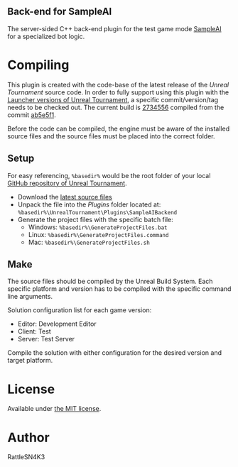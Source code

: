 Back-end for SampleAI
---
The server-sided C++ back-end plugin for the test game mode [SampleAI](https://github.com/RattleSN4K3/UT4-SampleAI) for a specialized bot logic.

# Compiling

This plugin is created with the code-base of the latest release of the _Unreal Tournament_ source code. In order to fully support using this plugin with the [Launcher versions of Unreal Tournament](https://www.unrealtournament.com/download), a specific commit/version/tag needs to be checked out. The current build is [2734556](https://wiki.unrealengine.com/Version_Notes_2015_10_21) compiled from the commit [ab5e5f1](https://github.com/EpicGames/UnrealTournament/tree/ab5e5f1).

Before the code can be compiled, the engine must be aware of the installed source files and the source files must be placed into the correct folder.

## Setup

For easy referencing, `%basedir%` would be the root folder of your local [GitHub repository of Unreal Tournament](https://github.com/EpicGames/UnrealTournament).

- Download the [latest source files](/../../archive/master.zip)
- Unpack the file into the *Plugins* folder located at:  
  `%basedir%\UnrealTournament\Plugins\SampleAIBackend`
- Generate the project files with the specific batch file:  
  - Windows: `%basedir%\GenerateProjectFiles.bat`
  - Linux: `%basedir%\GenerateProjectFiles.command`
  - Mac: `%basedir%\GenerateProjectFiles.sh`

## Make

The source files should be compiled by the Unreal Build System. Each specific platform and version has to be compiled with the specific command line arguments.

Solution configuration list for each game version:
- Editor: Development Editor
- Client: Test
- Server: Test Server

Compile the solution with either configuration for the desired version and target platform.

# License
Available under [the MIT license](http://opensource.org/licenses/mit-license.php).

# Author
RattleSN4K3
